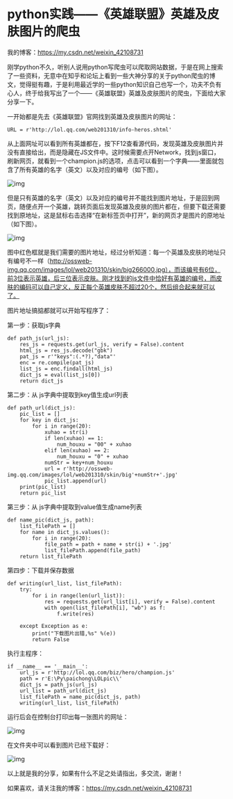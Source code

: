 # python实践——《英雄联盟》英雄及皮肤图片的爬虫

我的博客：https://my.csdn.net/weixin_42108731



刚学python不久，听别人说用python写爬虫可以爬取网站数据，于是在网上搜索了一些资料，无意中在知乎和论坛上看到一些大神分享的关于python爬虫的博文，觉得挺有趣，于是利用最近学的一些python知识自己也写一个，功夫不负有心人，终于给我写出了一个——《英雄联盟》英雄及皮肤图片的爬虫，下面给大家分享一下。

一开始都是先去《英雄联盟》官网找到英雄及皮肤图片的网址：

```
URL = r'http://lol.qq.com/web201310/info-heros.shtml'
```

从上面网址可以看到所有英雄都在，按下F12查看源代码，发现英雄及皮肤图片并没有直接给出，而是隐藏在JS文件中。这时候需要点开Network，找到js窗口，刷新网页，就看到一个champion.js的选项，点击可以看到一个字典——里面就包含了所有英雄的名字（英文）以及对应的编号（如下图）。

![img](https://img-blog.csdn.net/20180501002453263)

但是只有英雄的名字（英文）以及对应的编号并不能找到图片地址，于是回到网页，随便点开一个英雄，跳转页面后发现英雄及皮肤的图片都在，但要下载还需要找到原地址，这是鼠标右击选择“在新标签页中打开”，新的网页才是图片的原地址（如下图）。

![img](https://img-blog.csdn.net/20180501003013695)

图中红色框就是我们需要的图片地址，经过分析知道：每一个英雄及皮肤的地址只有编号不一样（http://ossweb-img.qq.com/images/lol/web201310/skin/big266000.jpg），而该编号有6位，前3位表示英雄，后三位表示皮肤。刚才找到的js文件中恰好有英雄的编号，而皮肤的编码可以自己定义，反正每个英雄皮肤不超过20个，然后组合起来就可以了。

图片地址搞掂都就可以开始写程序了：

第一步：获取js字典

```
def path_js(url_js):
    res_js = requests.get(url_js, verify = False).content
    html_js = res_js.decode("gbk")
    pat_js = r'"keys":(.*?),"data"'
    enc = re.compile(pat_js)
    list_js = enc.findall(html_js)
    dict_js = eval(list_js[0])
    return dict_js
```

第二步：从 js字典中提取到key值生成url列表

```
def path_url(dict_js):
    pic_list = []
    for key in dict_js:
        for i in range(20):
            xuhao = str(i)
            if len(xuhao) == 1:
                num_houxu = "00" + xuhao
            elif len(xuhao) == 2:
                num_houxu = "0" + xuhao
            numStr = key+num_houxu
            url = r'http://ossweb-img.qq.com/images/lol/web201310/skin/big'+numStr+'.jpg'
            pic_list.append(url)
    print(pic_list)
    return pic_list
```

第三步：从 js字典中提取到value值生成name列表

```
def name_pic(dict_js, path):
    list_filePath = []
    for name in dict_js.values():
        for i in range(20):
            file_path = path + name + str(i) + '.jpg'
            list_filePath.append(file_path)
    return list_filePath
```

第四步：下载并保存数据

```
def writing(url_list, list_filePath):
    try:
        for i in range(len(url_list)):
            res = requests.get(url_list[i], verify = False).content
            with open(list_filePath[i], "wb") as f:
                f.write(res)

    except Exception as e:
        print("下载图片出错,%s" %(e))
        return False
```

执行主程序：

```
if __name__ == '__main__':
    url_js = r'http://lol.qq.com/biz/hero/champion.js'
    path = r'E:\Py\paichong\LOLpic\\'
    dict_js = path_js(url_js)
    url_list = path_url(dict_js)
    list_filePath = name_pic(dict_js, path)
    writing(url_list, list_filePath)
```

运行后会在控制台打印出每一张图片的网址：

![img](https://img-blog.csdn.net/20180501004444496)

在文件夹中可以看到图片已经下载好：

![img](https://img-blog.csdn.net/20180501004659135)

以上就是我的分享，如果有什么不足之处请指出，多交流，谢谢！

如果喜欢，请关注我的博客：https://my.csdn.net/weixin_42108731